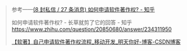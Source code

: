 > 参考——[(8 封私信 / 27 条消息) 如何申请软件著作权? - 知乎](https://www.zhihu.com/question/20850680)
>
>  如何申请软件著作权? - 长草就剪了它的回答 - 知乎 https://www.zhihu.com/question/20850680/answer/234311950 
>
> [【软著】自己申请软件著作权流程_移动开发_明天你好-博客-CSDN博客](https://blog.csdn.net/mingtiannihao0522/article/details/78458091)

